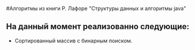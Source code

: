 #Алгоритмы из книги Р. Лафоре "Структуры данных и алгоритмы java"

## На данный момент реализованно следующие:
* Сортированный массив с бинарным поиском.
